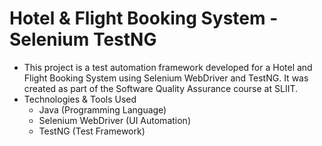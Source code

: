 # Hotel & Flight Booking System - Selenium TestNG
- This project is a test automation framework developed for a Hotel and Flight Booking System using Selenium WebDriver and TestNG. It was created as part of the Software Quality Assurance course at SLIIT.
- Technologies & Tools Used
    - Java (Programming Language)
    - Selenium WebDriver (UI Automation)
    - TestNG (Test Framework)
